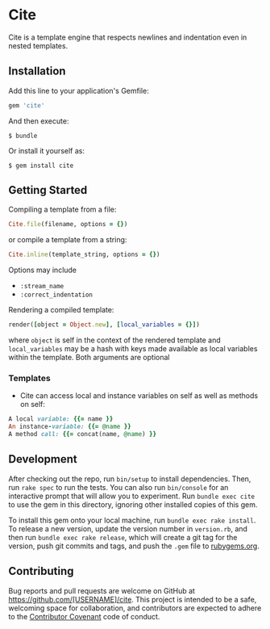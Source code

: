 # Cite

Cite is a template engine that respects newlines and indentation even in nested templates.

## Installation

Add this line to your application's Gemfile:

```ruby
gem 'cite'
```

And then execute:

    $ bundle

Or install it yourself as:

    $ gem install cite

## Getting Started

Compiling a template from a file:
```ruby
Cite.file(filename, options = {})
```
or compile a template from a string:
```ruby
Cite.inline(template_string, options = {})
```

Options may include
* `:stream_name`
* `:correct_indentation`

Rendering a compiled template:
```ruby
render([object = Object.new], [local_variables = {}])
```
where `object` is self in the context of the rendered template and `local_variables` may be a hash with keys made available as local variables within the template. Both arguments are optional


### Templates

* Cite can access local and instance variables on self as well as methods on self:
```ruby
A local variable: {{= name }}
An instance-variable: {{= @name }}
A method call: {{= concat(name, @name) }}
```

## Development

After checking out the repo, run `bin/setup` to install dependencies. Then, run `rake spec` to run the tests. You can also run `bin/console` for an interactive prompt that will allow you to experiment. Run `bundle exec cite` to use the gem in this directory, ignoring other installed copies of this gem.

To install this gem onto your local machine, run `bundle exec rake install`. To release a new version, update the version number in `version.rb`, and then run `bundle exec rake release`, which will create a git tag for the version, push git commits and tags, and push the `.gem` file to [rubygems.org](https://rubygems.org).

## Contributing

Bug reports and pull requests are welcome on GitHub at https://github.com/[USERNAME]/cite. This project is intended to be a safe, welcoming space for collaboration, and contributors are expected to adhere to the [Contributor Covenant](http://contributor-covenant.org) code of conduct.

